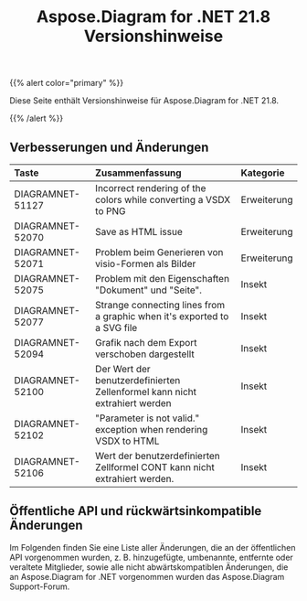 ﻿---
title: Aspose.Diagram for .NET 21.8 Versionshinweise
type: docs
weight: 5
url: /de/net/aspose-diagram-for-net-21-8-release-notes/
---
{{% alert color="primary" %}} 

Diese Seite enthält Versionshinweise für Aspose.Diagram for .NET 21.8.

{{% /alert %}} 
## **Verbesserungen und Änderungen**

|**Taste**|**Zusammenfassung**|**Kategorie**|
|:- |:- |:- |
|DIAGRAMNET-51127|Incorrect rendering of the colors while converting a VSDX to PNG|Erweiterung|
|DIAGRAMNET-52070|Save as HTML issue|Erweiterung|
|DIAGRAMNET-52071|Problem beim Generieren von visio-Formen als Bilder|Erweiterung|
|DIAGRAMNET-52075|Problem mit den Eigenschaften "Dokument" und "Seite".|Insekt|
|DIAGRAMNET-52077|Strange connecting lines from a graphic when it's exported to a SVG file|Insekt|
|DIAGRAMNET-52094|Grafik nach dem Export verschoben dargestellt|Insekt|
|DIAGRAMNET-52100|Der Wert der benutzerdefinierten Zellenformel kann nicht extrahiert werden|Insekt|
|DIAGRAMNET-52102|"Parameter is not valid." exception when rendering VSDX to HTML|Insekt|
|DIAGRAMNET-52106|Wert der benutzerdefinierten Zellformel CONT kann nicht extrahiert werden.|Insekt|

## **Öffentliche API und rückwärtsinkompatible Änderungen**
Im Folgenden finden Sie eine Liste aller Änderungen, die an der öffentlichen API vorgenommen wurden, z. B. hinzugefügte, umbenannte, entfernte oder veraltete Mitglieder, sowie alle nicht abwärtskompatiblen Änderungen, die an Aspose.Diagram for .NET vorgenommen wurden das Aspose.Diagram Support-Forum.





